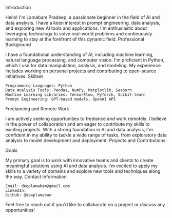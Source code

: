 Introduction

Hello! I'm Lamabam Pradeep, a passionate beginner in the field of AI and data analysis. I have a keen interest in prompt engineering, data analysis, and exploring new AI tools and applications. I'm enthusiastic about leveraging technology to solve real-world problems and continuously learning to stay at the forefront of this dynamic field.
Professional Background

I have a foundational understanding of AI, including machine learning, natural language processing, and computer vision. I'm proficient in Python, which I use for data manipulation, analysis, and modeling. My experience includes working on personal projects and contributing to open-source initiatives.
Skillset

    Programming Languages: Python
    Data Analysis Tools: Pandas, NumPy, Matplotlib, Seaborn
    Machine Learning Libraries: TensorFlow, PyTorch, Scikit-learn
    Prompt Engineering: GPT-based models, OpenAI API
    
Freelancing and Remote Work

I am actively seeking opportunities to freelance and work remotely. I believe in the power of collaboration and am eager to contribute my skills to exciting projects. With a strong foundation in AI and data analysis, I'm confident in my ability to tackle a wide range of tasks, from exploratory data analysis to model development and deployment.
Projects and Contributions

    

Goals

My primary goal is to work with innovative teams and clients to create meaningful solutions using AI and data analysis. I'm excited to apply my skills to a variety of domains and explore new tools and techniques along the way.
Contact Information

    Email: deeplamabam@gmail.com
    LinkedIn: 
    GitHub: @deeplamabam

Feel free to reach out if you'd like to collaborate on a project or discuss any opportunities!


<!---
deeplamabam/deeplamabam is a ✨ special ✨ repository because its `README.md` (this file) appears on your GitHub profile.
You can click the Preview link to take a look at your changes.
--->
